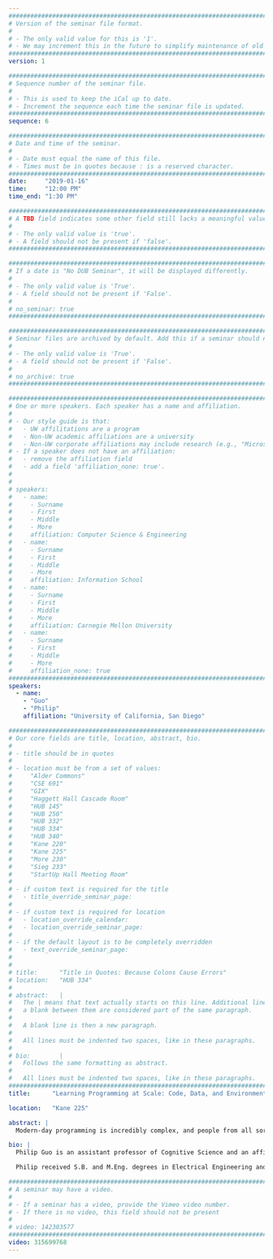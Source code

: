 ```yaml
---
################################################################################
# Version of the seminar file format.
#
# - The only valid value for this is '1'.
# - We may increment this in the future to simplify maintenance of old seminars.
################################################################################
version: 1

################################################################################
# Sequence number of the seminar file.
#
# - This is used to keep the iCal up to date.
# - Increment the sequence each time the seminar file is updated.
################################################################################
sequence: 6

################################################################################
# Date and time of the seminar.
#
# - Date must equal the name of this file.
# - Times must be in quotes because : is a reserved character.
################################################################################
date:     "2019-01-16"
time:     "12:00 PM"
time_end: "1:30 PM"

################################################################################
# A TBD field indicates some other field still lacks a meaningful value.
#
# - The only valid value is 'true'.
# - A field should not be present if 'false'.
################################################################################

################################################################################
# If a date is "No DUB Seminar", it will be displayed differently.
#
# - The only valid value is 'True'.
# - A field should not be present if 'False'.
#
# no_seminar: true
################################################################################

################################################################################
# Seminar files are archived by default. Add this if a seminar should not be.
#
# - The only valid value is 'True'.
# - A field should not be present if 'False'.
#
# no_archive: true
################################################################################

################################################################################
# One or more speakers. Each speaker has a name and affiliation.
#
# - Our style guide is that:
#   - UW affilitations are a program
#   - Non-UW academic affiliations are a university
#   - Non-UW corporate affiliations may include research (e.g., "Microsoft Research")
# - If a speaker does not have an affiliation:
#   - remove the affiliation field
#   - add a field 'affiliation_none: true'.
#
#
# speakers:
#   - name: 
#     - Surname
#     - First
#     - Middle
#     - More
#     affiliation: Computer Science & Engineering 
#   - name: 
#     - Surname
#     - First
#     - Middle
#     - More
#     affiliation: Information School 
#   - name: 
#     - Surname
#     - First
#     - Middle
#     - More
#     affiliation: Carnegie Mellon University 
#   - name:
#     - Surname
#     - First
#     - Middle
#     - More
#     affiliation_none: true
################################################################################
speakers:
  - name:
    - "Guo"
    - "Philip"
    affiliation: "University of California, San Diego"

################################################################################
# Our core fields are title, location, abstract, bio.
#
# - title should be in quotes
#
# - location must be from a set of values:
#     "Alder Commons"
#     "CSE 691"
#     "GIX"
#     "Haggett Hall Cascade Room"
#     "HUB 145"
#     "HUB 250"
#     "HUB 332"
#     "HUB 334"
#     "HUB 340"
#     "Kane 220"
#     "Kane 225"
#     "More 230"
#     "Sieg 233"
#     "StartUp Hall Meeting Room"
#
# - if custom text is required for the title
#   - title_override_seminar_page:
#
# - if custom text is required for location
#   - location_override_calendar:
#   - location_override_seminar_page:
#
# - if the default layout is to be completely overridden
#   - text_override_seminar_page:
#
#
# title:      "Title in Quotes: Because Colons Cause Errors"
# location:   "HUB 334"
#
# abstract:   |
#   The | means that text actually starts on this line. Additional lines without
#   a blank between them are considered part of the same paragraph.
#
#   A blank line is then a new paragraph.
#
#   All lines must be indented two spaces, like in these paragraphs.
#
# bio:        |
#   Follows the same formatting as abstract.
#
#   All lines must be indented two spaces, like in these paragraphs.
################################################################################
title:      "Learning Programming at Scale: Code, Data, and Environment"

location:   "Kane 225"

abstract: |
  Modern-day programming is incredibly complex, and people from all sorts of backgrounds are now learning it. It is no longer sufficient just to learn how to code: one must also learn to work effectively with data and with the underlying software environment. In this talk, I will present three systems that I have developed to support learning of code, data, and environment, respectively: 1) Python Tutor is a run-time code visualization and peer tutoring system that has been used by over five million people in over 180 countries to form mental models and to help one another in real time, 2) DS.js uses the web as a nearly-infinite source of motivating real-world data to scaffold data science learning (UIST 2017 Honorable Mention Award). 3) Porta helps experts create technical software tutorials that involve intricate environmental interactions (UIST 2018 Best Paper Award). These systems collectively point toward a future where anyone around the world can gain the skills required to become a productive modern-day programmer.

bio: |
  Philip Guo is an assistant professor of Cognitive Science and an affiliate assistant professor of Computer Science and Engineering at UC San Diego. His research spans human-computer interaction, programming tools, and online learning. He now focuses on building scalable systems that help people learn computer programming and data science. He is the creator of Python Tutor (http://pythontutor.com/), a widely-used code visualization and collaborative learning platform. So far, over five million people in over 180 countries have used it to visualize over 75 million pieces of Python, Java, JavaScript, C, C++, and Ruby code. Philip's research has won Best Paper and Honorable Mention awards at the CHI, UIST, ICSE, and ISSTA conferences, and an NSF CAREER award.

  Philip received S.B. and M.Eng. degrees in Electrical Engineering and Computer Science from MIT and a Ph.D. in Computer Science from Stanford. His Ph.D. dissertation was one of the first to create programming tools for data scientists. Before becoming a professor, he built online learning tools as a software engineer at Google, a research scientist at edX, and a postdoc at MIT. Philip's website http://pgbovine.net/ contains over 500 articles, videos, and podcast episodes and gets over 750,000 page views per year.

################################################################################
# A seminar may have a video.
#
# - If a seminar has a video, provide the Vimeo video number.
# - If there is no video, this field should not be present
#
# video: 142303577
################################################################################
video: 315699768
---
```

